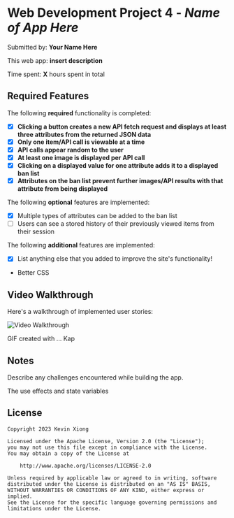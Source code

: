 # Web Development Project 4 - _Name of App Here_

Submitted by: **Your Name Here**

This web app: **insert description**

Time spent: **X** hours spent in total

## Required Features

The following **required** functionality is completed:

-   [x] **Clicking a button creates a new API fetch request and displays at least three attributes from the returned JSON data**
-   [x] **Only one item/API call is viewable at a time**
-   [x] **API calls appear random to the user**
-   [x] **At least one image is displayed per API call**
-   [x] **Clicking on a displayed value for one attribute adds it to a displayed ban list**
-   [x] **Attributes on the ban list prevent further images/API results with that attribute from being displayed**

The following **optional** features are implemented:

-   [x] Multiple types of attributes can be added to the ban list
-   [ ] Users can see a stored history of their previously viewed items from their session

The following **additional** features are implemented:

-   [x] List anything else that you added to improve the site's functionality!
-   Better CSS

## Video Walkthrough

Here's a walkthrough of implemented user stories:

<img src='http://i.imgur.com/link/to/your/gif/file.gif' title='Video Walkthrough' width='' alt='Video Walkthrough' />

<!-- Replace this with whatever GIF tool you used! -->

GIF created with ... Kap

<!-- Recommended tools:
[Kap](https://getkap.co/) for macOS
[ScreenToGif](https://www.screentogif.com/) for Windows
[peek](https://github.com/phw/peek) for Linux. -->

## Notes

Describe any challenges encountered while building the app.

The use effects and state variables

## License

    Copyright 2023 Kevin Xiong

    Licensed under the Apache License, Version 2.0 (the "License");
    you may not use this file except in compliance with the License.
    You may obtain a copy of the License at

        http://www.apache.org/licenses/LICENSE-2.0

    Unless required by applicable law or agreed to in writing, software
    distributed under the License is distributed on an "AS IS" BASIS,
    WITHOUT WARRANTIES OR CONDITIONS OF ANY KIND, either express or implied.
    See the License for the specific language governing permissions and
    limitations under the License.
